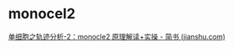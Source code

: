 # monocel2

[单细胞之轨迹分析-2：monocle2 原理解读+实操 - 简书 (jianshu.com)](https://www.jianshu.com/p/5d6fd4561bc0)